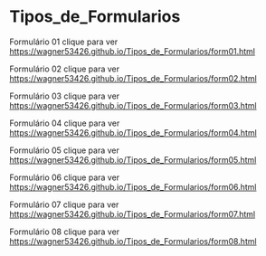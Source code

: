 # Tipos_de_Formularios

Formulário 01 clique para ver https://wagner53426.github.io/Tipos_de_Formularios/form01.html

Formulário 02 clique para ver https://wagner53426.github.io/Tipos_de_Formularios/form02.html

Formulário 03 clique para ver https://wagner53426.github.io/Tipos_de_Formularios/form03.html

Formulário 04 clique para ver https://wagner53426.github.io/Tipos_de_Formularios/form04.html

Formulário 05 clique para ver https://wagner53426.github.io/Tipos_de_Formularios/form05.html

Formulário 06 clique para ver https://wagner53426.github.io/Tipos_de_Formularios/form06.html

Formulário 07 clique para ver https://wagner53426.github.io/Tipos_de_Formularios/form07.html

Formulário 08 clique para ver https://wagner53426.github.io/Tipos_de_Formularios/form08.html
